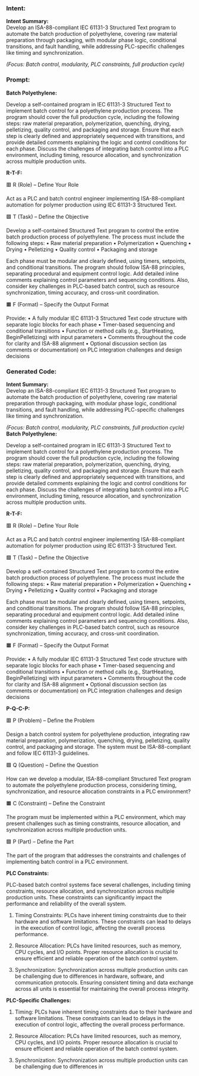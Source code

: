 ### Intent:
**Intent Summary:**  
Develop an ISA-88-compliant IEC 61131-3 Structured Text program to automate the batch production of polyethylene, covering raw material preparation through packaging, with modular phase logic, conditional transitions, and fault handling, while addressing PLC-specific challenges like timing and synchronization.  

*(Focus: Batch control, modularity, PLC constraints, full production cycle)*

### Prompt:
**Batch Polyethylene:**

Develop a self-contained program in IEC 61131-3 Structured Text to implement batch control for a polyethylene production process. The program should cover the full production cycle, including the following steps: raw material preparation, polymerization, quenching, drying, pelletizing, quality control, and packaging and storage. Ensure that each step is clearly defined and appropriately sequenced with transitions, and provide detailed comments explaining the logic and control conditions for each phase. Discuss the challenges of integrating batch control into a PLC environment, including timing, resource allocation, and synchronization across multiple production units.

**R-T-F:**

🟥 R (Role) – Define Your Role

Act as a PLC and batch control engineer implementing ISA-88-compliant automation for polymer production using IEC 61131-3 Structured Text.

🟩 T (Task) – Define the Objective

Develop a self-contained Structured Text program to control the entire batch production process of polyethylene. The process must include the following steps:
	•	Raw material preparation
	•	Polymerization
	•	Quenching
	•	Drying
	•	Pelletizing
	•	Quality control
	•	Packaging and storage

Each phase must be modular and clearly defined, using timers, setpoints, and conditional transitions. The program should follow ISA-88 principles, separating procedural and equipment control logic. Add detailed inline comments explaining control parameters and sequencing conditions. Also, consider key challenges in PLC-based batch control, such as resource synchronization, timing accuracy, and cross-unit coordination.

🟧 F (Format) – Specify the Output Format

Provide:
	•	A fully modular IEC 61131-3 Structured Text code structure with separate logic blocks for each phase
	•	Timer-based sequencing and conditional transitions
	•	Function or method calls (e.g., StartHeating, BeginPelletizing) with input parameters
	•	Comments throughout the code for clarity and ISA-88 alignment
	•	Optional discussion section (as comments or documentation) on PLC integration challenges and design decisions

### Generated Code:
**Intent Summary:**  
Develop an ISA-88-compliant IEC 61131-3 Structured Text program to automate the batch production of polyethylene, covering raw material preparation through packaging, with modular phase logic, conditional transitions, and fault handling, while addressing PLC-specific challenges like timing and synchronization.  

*(Focus: Batch control, modularity, PLC constraints, full production cycle)*
**Batch Polyethylene:**

Develop a self-contained program in IEC 61131-3 Structured Text to implement batch control for a polyethylene production process. The program should cover the full production cycle, including the following steps: raw material preparation, polymerization, quenching, drying, pelletizing, quality control, and packaging and storage. Ensure that each step is clearly defined and appropriately sequenced with transitions, and provide detailed comments explaining the logic and control conditions for each phase. Discuss the challenges of integrating batch control into a PLC environment, including timing, resource allocation, and synchronization across multiple production units.

**R-T-F:**

🟥 R (Role) – Define Your Role

Act as a PLC and batch control engineer implementing ISA-88-compliant automation for polymer production using IEC 61131-3 Structured Text.

🟩 T (Task) – Define the Objective

Develop a self-contained Structured Text program to control the entire batch production process of polyethylene. The process must include the following steps:
	•	Raw material preparation
	•	Polymerization
	•	Quenching
	•	Drying
	•	Pelletizing
	•	Quality control
	•	Packaging and storage

Each phase must be modular and clearly defined, using timers, setpoints, and conditional transitions. The program should follow ISA-88 principles, separating procedural and equipment control logic. Add detailed inline comments explaining control parameters and sequencing conditions. Also, consider key challenges in PLC-based batch control, such as resource synchronization, timing accuracy, and cross-unit coordination.

🟧 F (Format) – Specify the Output Format

Provide:
	•	A fully modular IEC 61131-3 Structured Text code structure with separate logic blocks for each phase
	•	Timer-based sequencing and conditional transitions
	•	Function or method calls (e.g., StartHeating, BeginPelletizing) with input parameters
	•	Comments throughout the code for clarity and ISA-88 alignment
	•	Optional discussion section (as comments or documentation) on PLC integration challenges and design decisions

**P-Q-C-P:**

🟥 P (Problem) – Define the Problem

Design a batch control system for polyethylene production, integrating raw material preparation, polymerization, quenching, drying, pelletizing, quality control, and packaging and storage. The system must be ISA-88-compliant and follow IEC 61131-3 guidelines.

🟩 Q (Question) – Define the Question

How can we develop a modular, ISA-88-compliant Structured Text program to automate the polyethylene production process, considering timing, synchronization, and resource allocation constraints in a PLC environment?

🟧 C (Constraint) – Define the Constraint

The program must be implemented within a PLC environment, which may present challenges such as timing constraints, resource allocation, and synchronization across multiple production units.

🟩 P (Part) – Define the Part

The part of the program that addresses the constraints and challenges of implementing batch control in a PLC environment.

**PLC Constraints:**

PLC-based batch control systems face several challenges, including timing constraints, resource allocation, and synchronization across multiple production units. These constraints can significantly impact the performance and reliability of the overall system.

1. Timing Constraints: PLCs have inherent timing constraints due to their hardware and software limitations. These constraints can lead to delays in the execution of control logic, affecting the overall process performance.

2. Resource Allocation: PLCs have limited resources, such as memory, CPU cycles, and I/O points. Proper resource allocation is crucial to ensure efficient and reliable operation of the batch control system.

3. Synchronization: Synchronization across multiple production units can be challenging due to differences in hardware, software, and communication protocols. Ensuring consistent timing and data exchange across all units is essential for maintaining the overall process integrity.

**PLC-Specific Challenges:**

1. Timing: PLCs have inherent timing constraints due to their hardware and software limitations. These constraints can lead to delays in the execution of control logic, affecting the overall process performance.

2. Resource Allocation: PLCs have limited resources, such as memory, CPU cycles, and I/O points. Proper resource allocation is crucial to ensure efficient and reliable operation of the batch control system.

3. Synchronization: Synchronization across multiple production units can be challenging due to differences in
